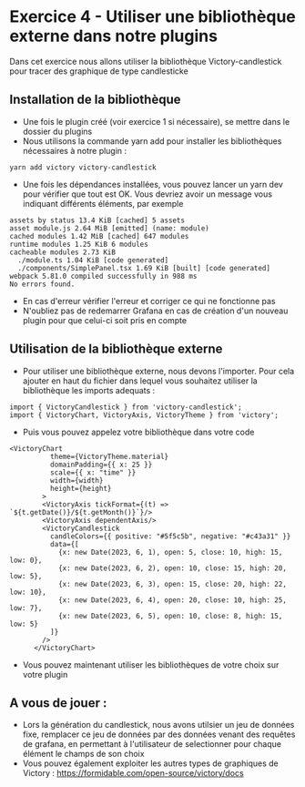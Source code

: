 # Exercice 4 - Utiliser une bibliothèque externe dans notre plugins

Dans cet exercice nous allons utiliser la bibliothèque Victory-candlestick pour tracer des graphique de type candlesticke

## Installation de la bibliothèque

* Une fois le plugin créé (voir exercice 1 si nécessaire), se mettre dans le dossier du plugins
* Nous utilisons la commande yarn add pour installer les bibliothèques nécessaires à notre plugin :
```
yarn add victory victory-candlestick
```
* Une fois les dépendances installées, vous pouvez lancer un yarn dev pour vérifier que tout est OK. Vous devriez avoir un message vous indiquant différents éléments, par exemple
```
assets by status 13.4 KiB [cached] 5 assets
asset module.js 2.64 MiB [emitted] (name: module)
cached modules 1.42 MiB [cached] 647 modules
runtime modules 1.25 KiB 6 modules
cacheable modules 2.73 KiB
  ./module.ts 1.04 KiB [code generated]
  ./components/SimplePanel.tsx 1.69 KiB [built] [code generated]
webpack 5.81.0 compiled successfully in 988 ms
No errors found.
```
* En cas d'erreur vérifier l'erreur et corriger ce qui ne fonctionne pas
* N'oubliez pas de redemarrer Grafana en cas de création d'un nouveau plugin pour que celui-ci soit pris en compte


## Utilisation de la bibliothèque externe

* Pour utiliser une bibliothèque externe, nous devons l'importer. Pour cela ajouter en haut du fichier dans lequel vous souhaitez utiliser la bibliothèque les imports adequats :
```
import { VictoryCandlestick } from 'victory-candlestick';
import { VictoryChart, VictoryAxis, VictoryTheme } from 'victory';
```

* Puis vous pouvez appelez votre bibliothèque dans votre code
```
<VictoryChart
          theme={VictoryTheme.material}
          domainPadding={{ x: 25 }}
          scale={{ x: "time" }}
          width={width}
          height={height}
        >
        <VictoryAxis tickFormat={(t) => `${t.getDate()}/${t.getMonth()}`}/>
        <VictoryAxis dependentAxis/>
        <VictoryCandlestick
          candleColors={{ positive: "#5f5c5b", negative: "#c43a31" }}
          data={[
            {x: new Date(2023, 6, 1), open: 5, close: 10, high: 15, low: 0},
            {x: new Date(2023, 6, 2), open: 10, close: 15, high: 20, low: 5},
            {x: new Date(2023, 6, 3), open: 15, close: 20, high: 22, low: 10},
            {x: new Date(2023, 6, 4), open: 20, close: 10, high: 25, low: 7},
            {x: new Date(2023, 6, 5), open: 10, close: 8, high: 15, low: 5}
          ]}
        />
      </VictoryChart>
```
* Vous pouvez maintenant utiliser les bibliothèques de votre choix sur votre plugin

## A vous de jouer :
* Lors la génération du candlestick, nous avons utilsier un jeu de données fixe, remplacer ce jeu de données par des données venant des requêtes de grafana, en permettant à l'utilisateur de selectionner pour chaque élément le champs de son choix
* Vous pouvez également exploiter les autres types de graphiques de Victory : https://formidable.com/open-source/victory/docs 